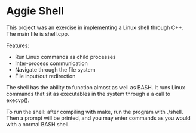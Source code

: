 # Aggie Shell

This project was an exercise in implementing a Linux shell through C++. The main file is shell.cpp.

Features:
- Run Linux commands as child processes
- Inter-process communication
- Navigate through the file system
- File input/out redirection

The shell has the ability to function almost as well as BASH. It runs Linux commands that sit as executables in the system through a a call to execvp().

To run the shell: after compiling with make, run the program with ./shell. Then a prompt will be printed, and you may enter commands as you would with a normal BASH shell.
